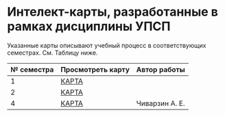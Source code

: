 # Интелект-карты, разработанные в рамках дисциплины УПСП

Указанные карты описывают учебный процесс в соответствующих семестрах. См. Таблицу ниже.

|№ семестра|Просмотреть карту|Автор работы|
|----------|-----------------|------------|
|1|[КАРТА](./sem1.html)||
|2|[КАРТА](./sem2.html)||
|4|[КАРТА](./sem4.html)|Чиварзин А. Е.|
